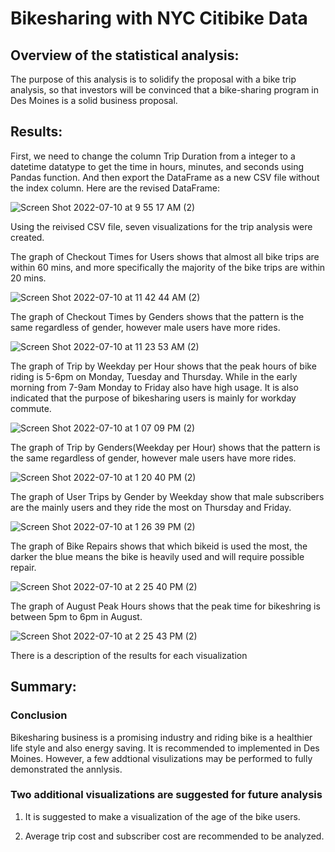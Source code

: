 # Bikesharing with NYC Citibike Data

## Overview of the statistical analysis:

The purpose of this analysis is to solidify the proposal with a bike trip analysis, so that investors will be convinced that a bike-sharing program in Des Moines is a solid business proposal. 

## Results:

First, we need to change the column Trip Duration from a integer to a datetime datatype to get the time in hours, minutes, and seconds using Pandas function. And then export the DataFrame as a new CSV file without the index column. Here are the revised DataFrame: 

![Screen Shot 2022-07-10 at 9 55 17 AM (2)](https://user-images.githubusercontent.com/102264298/178159104-37002188-c4d8-48ee-8f98-36ab8d0db566.png)

Using the reivised CSV file, seven visualizations for the trip analysis were created.

The graph of Checkout Times for Users shows that almost all bike trips are within 60 mins, and more specifically the majority of the bike trips are within 20 mins.  

![Screen Shot 2022-07-10 at 11 42 44 AM (2)](https://user-images.githubusercontent.com/102264298/178159110-14d3ab63-2353-4ec2-9f60-d16df115de38.png)

The graph of Checkout Times by Genders shows that the pattern is the same regardless of gender, however male users have more rides. 

![Screen Shot 2022-07-10 at 11 23 53 AM (2)](https://user-images.githubusercontent.com/102264298/178159113-4e274651-ce57-4063-a744-2b6b63647e30.png)

The graph of Trip by Weekday per Hour shows that the peak hours of bike riding is 5-6pm on Monday, Tuesday and Thursday. While in the early morning from 7-9am Monday to Friday also have high usage. It is also indicated that the purpose of bikesharing users is mainly for workday commute.  

![Screen Shot 2022-07-10 at 1 07 09 PM (2)](https://user-images.githubusercontent.com/102264298/178159118-67b778d5-358b-42ca-8584-e5ae52ead64c.png)

The graph of Trip by Genders(Weekday per Hour) shows that the pattern is the same regardless of gender, however male users have more rides. 

![Screen Shot 2022-07-10 at 1 20 40 PM (2)](https://user-images.githubusercontent.com/102264298/178159121-6e511d1a-0e4f-4a5b-853d-48431d47e918.png)

The graph of User Trips by Gender by Weekday show that male subscribers are the mainly users and they ride the most on Thursday and Friday. 

![Screen Shot 2022-07-10 at 1 26 39 PM (2)](https://user-images.githubusercontent.com/102264298/178159125-f3bfa55d-d230-4e03-9e68-a894cd641777.png)

The graph of Bike Repairs shows that which bikeid is used the most, the darker the blue means the bike is heavily used and will require possible repair. 

![Screen Shot 2022-07-10 at 2 25 40 PM (2)](https://user-images.githubusercontent.com/102264298/178159199-4eca804d-6aa6-4257-98b0-b23e8f1a9efd.png)

The graph of August Peak Hours shows that the peak time for bikeshring is between 5pm to 6pm in August.  

![Screen Shot 2022-07-10 at 2 25 43 PM (2)](https://user-images.githubusercontent.com/102264298/178159200-6a8b963d-98bc-4418-a337-926e1520ddf8.png)


There is a description of the results for each visualization

## Summary:

### Conclusion

Bikesharing business is a promising industry and riding bike is a healthier life style and also energy saving. It is recommended to implemented in Des Moines. However, a few addtional visulizations may be performed to fully demonstrated the annlysis.  

### Two additional visualizations are suggested for future analysis
  1. It is suggested to make a visualization of the age of the bike users.   
  
  2. Average trip cost and subscriber cost are recommended to be analyzed. 
